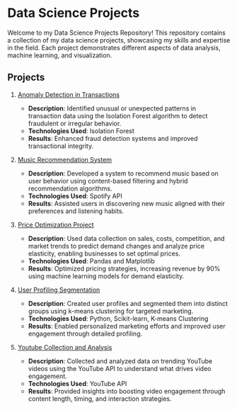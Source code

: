 # Data Science Projects
Welcome to my Data Science Projects Repository! This repository contains a collection of my data science projects, showcasing my skills and expertise in the field. Each project demonstrates different aspects of data analysis, machine learning, and visualization.

## Projects
1. [Anomaly Detection in Transactions](https://github.com/Nii-nla/PROJECTS/tree/master/Anomaly%20Detection%20in%20Transactions)
    - **Description**:  Identified unusual or unexpected patterns in transaction data using the Isolation Forest algorithm to detect fraudulent or irregular behavior.
    - **Technologies Used**: Isolation Forest
    - **Results**: Enhanced fraud detection systems and improved transactional integrity.
   
2. [Music Recommendation System](https://github.com/Nii-nla/PROJECTS/tree/master/Music%20Recommendation%20System)
    - **Description**: Developed a system to recommend music based on user behavior using content-based filtering and hybrid recommendation algorithms.
    - **Technologies Used**: Spotify API
    - **Results**: Assisted users in discovering new music aligned with their preferences and listening habits.
   
3. [Price Optimization Project](https://github.com/Nii-nla/PROJECTS/tree/master/Price%20Optimization%20Project)
    - **Description**: Used data collection on sales, costs, competition, and market trends to predict demand changes and analyze price elasticity, enabling businesses to set optimal prices.
    - **Technologies Used**: Pandas and Matplotlib
    - **Results**: Optimized pricing strategies, increasing revenue by 90% using machine learning models for demand elasticity.

5. [User Profiling Segmentation](https://github.com/Nii-nla/PROJECTS/tree/master/User%20Profiling%20and%20Segmentation)
    - **Description**: Created user profiles and segmented them into distinct groups using k-means clustering for targeted marketing.
    - **Technologies Used**: Python, Scikit-learn, K-means Clustering
    - **Results**: Enabled personalized marketing efforts and improved user engagement through detailed profiling.

6. [Youtube Collection and Analysis](https://github.com/Nii-nla/PROJECTS/tree/master/Youtube%20Data%20Collection%20and%20Analysis)
    - **Description**: Collected and analyzed data on trending YouTube videos using the YouTube API to understand what drives video engagement.
    - **Technologies Used**: YouTube API
    - **Results**: Provided insights into boosting video engagement through content length, timing, and interaction strategies.
  
     
 


